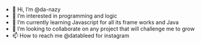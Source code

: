 - 👋 Hi, I’m @da-nazy
- 👀 I’m interested in programming and logic
- 🌱 I’m currently learning Javascript for all its frame works and Java
- 💞️ I’m looking to collaborate on any project that will challenge me to grow
- 📫 How to reach me @datableed for instagram

<!---
da-nazy/da-nazy is a ✨ special ✨ repository because its `README.md` (this file) appears on your GitHub profile.
You can click the Preview link to take a look at your changes.
--->
